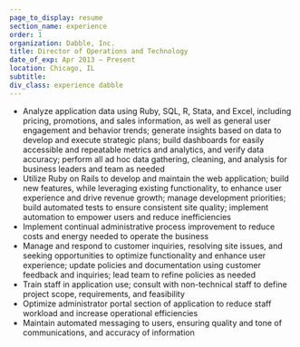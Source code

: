```yaml
---
page_to_display: resume
section_name: experience
order: 1
organization: Dabble, Inc.
title: Director of Operations and Technology
date_of_exp: Apr 2013 – Present
location: Chicago, IL
subtitle: 
div_class: experience dabble
---
```

* Analyze application data using Ruby, SQL, R, Stata, and Excel, including pricing, promotions, and sales information, as well as general user engagement and behavior trends; generate insights based on data to develop and execute strategic plans; build dashboards for easily accessible and repeatable metrics and analytics, and verify data accuracy; perform all ad hoc data gathering, cleaning, and analysis for business leaders and team as needed
* Utilize Ruby on Rails to develop and maintain the web application; build new features, while leveraging existing functionality, to enhance user experience and drive revenue growth; manage development priorities; build automated tests to ensure consistent site quality; implement automation to empower users and reduce inefficiencies
* Implement continual administrative process improvement to reduce costs and energy needed to operate the business
* Manage and respond to customer inquiries, resolving site issues, and seeking opportunities to optimize functionality and enhance user experience; update policies and documentation using customer feedback and inquiries; lead team to refine policies as needed
* Train staff in application use; consult with non-technical staff to define project scope, requirements, and feasibility
* Optimize administrator portal section of application to reduce staff workload and increase operational efficiencies
* Maintain automated messaging to users, ensuring quality and tone of communications, and accuracy of information
